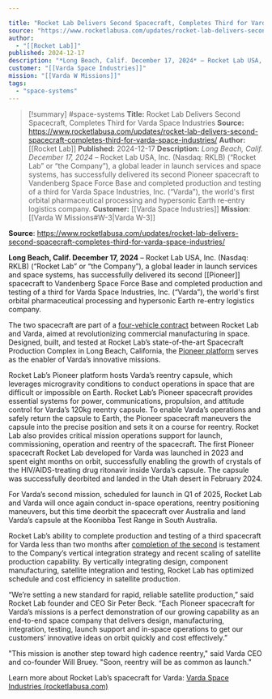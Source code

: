 ```yaml
---

title: "Rocket Lab Delivers Second Spacecraft, Completes Third for Varda Space Industries "
source: "https://www.rocketlabusa.com/updates/rocket-lab-delivers-second-spacecraft-completes-third-for-varda-space-industries/"
author:
  - "[[Rocket Lab]]"
published: 2024-12-17
description: "*Long Beach, Calif. December 17, 2024* – Rocket Lab USA, Inc. (Nasdaq: RKLB) (“Rocket Lab” or “the Company”), a global leader in launch services and space systems, has successfully delivered its second Pioneer spacecraft to Vandenberg Space Force Base and completed production and testing of a third for Varda Space Industries, Inc. (“Varda”), the world's first orbital pharmaceutical processing and hypersonic Earth re-entry logistics company."
customer: "[[Varda Space Industries]]"
mission: "[[Varda W Missions]]"
tags:
  - "space-systems"
---
```

>[!summary]
#space-systems
**Title:** Rocket Lab Delivers Second Spacecraft, Completes Third for Varda Space Industries 
**Source:** https://www.rocketlabusa.com/updates/rocket-lab-delivers-second-spacecraft-completes-third-for-varda-space-industries/
**Author:** [[Rocket Lab]]
**Published:** 2024-12-17
**Description:** *Long Beach, Calif. December 17, 2024* – Rocket Lab USA, Inc. (Nasdaq: RKLB) (“Rocket Lab” or “the Company”), a global leader in launch services and space systems, has successfully delivered its second Pioneer spacecraft to Vandenberg Space Force Base and completed production and testing of a third for Varda Space Industries, Inc. (“Varda”), the world's first orbital pharmaceutical processing and hypersonic Earth re-entry logistics company.
**Customer:** [[Varda Space Industries]]
**Mission**: [[Varda W Missions#W-3|Varda W-3]]

**Source**: https://www.rocketlabusa.com/updates/rocket-lab-delivers-second-spacecraft-completes-third-for-varda-space-industries/

**Long Beach, Calif. December 17, 2024** – Rocket Lab USA, Inc. (Nasdaq: RKLB) (“Rocket Lab” or “the Company”), a global leader in launch services and space systems, has successfully delivered its second [[Pioneer]] spacecraft to Vandenberg Space Force Base and completed production and testing of a third for Varda Space Industries, Inc. (“Varda”), the world's first orbital pharmaceutical processing and hypersonic Earth re-entry logistics company.

The two spacecraft are part of a [four-vehicle contract](https://www.rocketlabusa.com/updates/rocket-lab-inks-deal-with-varda-space-industries-to-supply-multiple-photon-spacecraft-for-space-manufacturing-missions/) between Rocket Lab and Varda, aimed at revolutionizing commercial manufacturing in space. Designed, built, and tested at Rocket Lab’s state-of-the-art Spacecraft Production Complex in Long Beach, California, the [Pioneer platform](https://www.rocketlabusa.com/space-systems/spacecraft/) serves as the enabler of Varda’s innovative missions.

Rocket Lab’s Pioneer platform hosts Varda’s reentry capsule, which leverages microgravity conditions to conduct operations in space that are difficult or impossible on Earth. Rocket Lab’s Pioneer spacecraft provides essential systems for power, communications, propulsion, and attitude control for Varda’s 120kg reentry capsule. To enable Varda’s operations and safely return the capsule to Earth, the Pioneer spacecraft maneuvers the capsule into the precise position and sets it on a course for reentry. Rocket Lab also provides critical mission operations support for launch, commissioning, operation and reentry of the spacecraft. The first Pioneer spacecraft Rocket Lab developed for Varda was launched in 2023 and spent eight months on orbit, successfully enabling the growth of crystals of the HIV/AIDS-treating drug ritonavir inside Varda’s capsule. The capsule was successfully deorbited and landed in the Utah desert in February 2024.

For Varda’s second mission, scheduled for launch in Q1 of 2025, Rocket Lab and Varda will once again conduct in-space operations, reentry positioning maneuvers, but this time deorbit the spacecraft over Australia and land Varda’s capsule at the Koonibba Test Range in South Australia.

Rocket Lab’s ability to complete production and testing of a third spacecraft for Varda less than two months after [completion of the second](https://www.rocketlabusa.com/updates/rocket-lab-completes-second-spacecraft-for-varda-space-industries-advancing-in-space-manufacturing/) is testament to the Company’s vertical integration strategy and recent scaling of satellite production capability. By vertically integrating design, component manufacturing, satellite integration and testing, Rocket Lab has optimized schedule and cost efficiency in satellite production.

“We’re setting a new standard for rapid, reliable satellite production,” said Rocket Lab founder and CEO Sir Peter Beck. “Each Pioneer spacecraft for Varda’s missions is a perfect demonstration of our growing capability as an end-to-end space company that delivers design, manufacturing, integration, testing, launch support and in-space operations to get our customers’ innovative ideas on orbit quickly and cost effectively.” 

"This mission is another step toward high cadence reentry," said Varda CEO and co-founder Will Bruey. "Soon, reentry will be as common as launch."

Learn more about Rocket Lab’s spacecraft for Varda: [Varda Space Industries  (rocketlabusa.com)](https://www.rocketlabusa.com/missions/upcoming-missions/varda-space-industries/)